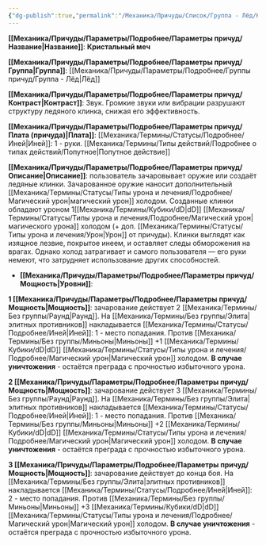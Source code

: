 ```yaml
---
{"dg-publish":true,"permalink":"/Механика/Причуды/Список/Группа - Лёд/Кристальный меч/","noteIcon":"","created":"2025-09-07T13:19:20.943+03:00","updated":"2025-10-20T13:31:30.297+03:00"}
---
```




**[[Механика/Причуды/Параметры/Подробнее/Параметры причуд/Название\|Название]]**: **Кристальный меч**

**[[Механика/Причуды/Параметры/Подробнее/Параметры причуд/Группа\|Группа]]**: [[Механика/Причуды/Параметры/Подробнее/Группы причуд/Группа - Лёд\|Лёд]] 

**[[Механика/Причуды/Параметры/Подробнее/Параметры причуд/Контраст\|Контраст]]**: Звук. Громкие звуки или вибрации разрушают структуру ледяного клинка, снижая его эффективность. 

**[[Механика/Причуды/Параметры/Подробнее/Параметры причуд/Плата (причуда)\|Плата]]**: [[Механика/Термины/Статусы/Подробнее/Иней\|Иней]]: 1 - руки.  [[Механика/Термины/Типы действий/Подробнее о типах действий/Попутное\|Попутное действие]]

**[[Механика/Причуды/Параметры/Подробнее/Параметры причуд/Описание\|Описание]]**: пользователь зачаровывает оружие или создаёт ледяные клинки. Зачарованное оружие наносит дополнительный [[Механика/Термины/Статусы/Типы урона и лечения/Подробнее/Магический урон\|магический урон]] холодом. Созданные клинки обладают уроном 1[[Механика/Термины/Кубики/dD\|dD]] [[Механика/Термины/Статусы/Типы урона и лечения/Подробнее/Магический урон\|магического урона]] холодом (+ доп. [[Механика/Термины/Статусы/Типы урона и лечения/Урон\|Урон]] от причуды). Клинки выглядят как изящное лезвие, покрытое инеем, и оставляет следы обморожения на врагах. Однако холод затрагивает и самого пользователя — его руки немеют, что затрудняет использование других способностей.

- **[[Механика/Причуды/Параметры/Подробнее/Параметры причуд/Мощность\|Уровни]]**:

**1 [[Механика/Причуды/Параметры/Подробнее/Параметры причуд/Мощность\|Мощность]]**: зачарование действует 2 [[Механика/Термины/Без группы/Раунд\|Раунд]]. 
На [[Механика/Термины/Без группы/Элита\|элитных противников]] накладывается [[Механика/Термины/Статусы/Подробнее/Иней\|Иней]]: 1 - место попадания. 
Против [[Механика/Термины/Без группы/Миньоны\|Миньоны]] +1 [[Механика/Термины/Кубики/dD\|dD]] [[Механика/Термины/Статусы/Типы урона и лечения/Подробнее/Магический урон\|Магический урон]] холодом. **В случае уничтожения** - остаётся преграда с прочностью избыточного урона. 

**2 [[Механика/Причуды/Параметры/Подробнее/Параметры причуд/Мощность\|Мощность]]**: зачарование действует 3 [[Механика/Термины/Без группы/Раунд\|Раунд]]. 
На [[Механика/Термины/Без группы/Элита\|элитных противников]] накладывается [[Механика/Термины/Статусы/Подробнее/Иней\|Иней]]: 1 - место попадания. 
Против [[Механика/Термины/Без группы/Миньоны\|Миньоны]] +2 [[Механика/Термины/Кубики/dD\|dD]] [[Механика/Термины/Статусы/Типы урона и лечения/Подробнее/Магический урон\|Магический урон]] холодом.  **В случае уничтожения** - остаётся преграда с прочностью избыточного урона. 

**3 [[Механика/Причуды/Параметры/Подробнее/Параметры причуд/Мощность\|Мощность]]**: зачарование действует до конца боя. 
На [[Механика/Термины/Без группы/Элита\|элитных противников]] накладывается [[Механика/Термины/Статусы/Подробнее/Иней\|Иней]]: 2 - место попадания. 
Против [[Механика/Термины/Без группы/Миньоны\|Миньоны]] +3 [[Механика/Термины/Кубики/dD\|dD]] [[Механика/Термины/Статусы/Типы урона и лечения/Подробнее/Магический урон\|Магический урон]] холодом. **В случае уничтожения** - остаётся преграда с прочностью избыточного урона. 